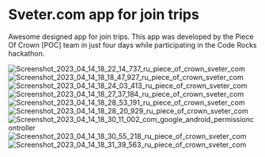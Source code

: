 # Sveter.com app for join trips

Awesome designed app for join trips. This app was developed by the Piece Of Crown [POC] team in just four days while participating in the Code Rocks hackathon.

<p align="center">

  ![Screenshot_2023_04_14_18_22_14_737_ru_piece_of_crown_sveter_com](https://user-images.githubusercontent.com/83653555/232100174-a6c4e939-19ad-41b9-9c96-e4c375fb0b7d.jpg)
  ![Screenshot_2023_04_14_18_18_47_927_ru_piece_of_crown_sveter_com](https://user-images.githubusercontent.com/83653555/232099511-fee28d01-e898-46d9-a88a-8e1d9ae063c7.jpg)
  ![Screenshot_2023_04_14_18_24_03_413_ru_piece_of_crown_sveter_com](https://user-images.githubusercontent.com/83653555/232099535-36fe47ed-1c0e-4054-9bf2-a68c80be65a9.jpg)
  ![Screenshot_2023_04_14_18_27_37_184_ru_piece_of_crown_sveter_com](https://user-images.githubusercontent.com/83653555/232099556-cb51e05f-0490-4b0e-873a-5289ea94e876.jpg)
  ![Screenshot_2023_04_14_18_28_53_191_ru_piece_of_crown_sveter_com](https://user-images.githubusercontent.com/83653555/232099571-1a6ba033-e473-4448-9407-582f1dff3282.jpg)
  ![Screenshot_2023_04_14_18_28_20_929_ru_piece_of_crown_sveter_com](https://user-images.githubusercontent.com/83653555/232099587-529dd4a9-09ac-4bd4-ae04-a7512a46dc6e.jpg)
  ![Screenshot_2023_04_14_18_30_11_002_com_google_android_permissioncontroller](https://user-images.githubusercontent.com/83653555/232099600-f990c243-5b30-4a67-9ec1-472e404e7bb8.jpg)
  ![Screenshot_2023_04_14_18_30_55_218_ru_piece_of_crown_sveter_com](https://user-images.githubusercontent.com/83653555/232099612-8ea45661-0dd9-45e5-97d5-86d9b23b81e5.jpg)
  ![Screenshot_2023_04_14_18_31_39_563_ru_piece_of_crown_sveter_com](https://user-images.githubusercontent.com/83653555/232099631-f41eaea4-6f97-4504-8d47-a370380ecd35.jpg)

</p>
